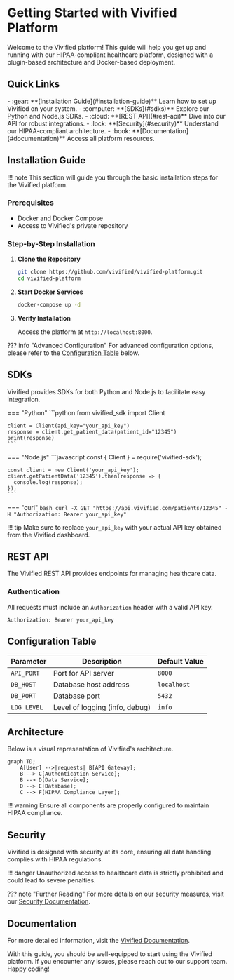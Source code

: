 # Getting Started with Vivified Platform

Welcome to the Vivified platform! This guide will help you get up and running with our HIPAA-compliant healthcare platform, designed with a plugin-based architecture and Docker-based deployment.

## Quick Links

<div class="grid cards" markdown>
- :gear: **[Installation Guide](#installation-guide)**  
  Learn how to set up Vivified on your system.
- :computer: **[SDKs](#sdks)**  
  Explore our Python and Node.js SDKs.
- :cloud: **[REST API](#rest-api)**  
  Dive into our API for robust integrations.
- :lock: **[Security](#security)**  
  Understand our HIPAA-compliant architecture.
- :book: **[Documentation](#documentation)**  
  Access all platform resources.
</div>

## Installation Guide

!!! note
    This section will guide you through the basic installation steps for the Vivified platform.

### Prerequisites

- Docker and Docker Compose
- Access to Vivified's private repository

### Step-by-Step Installation

1. **Clone the Repository**

   ```bash
   git clone https://github.com/vivified/vivified-platform.git
   cd vivified-platform
   ```

2. **Start Docker Services**

   ```bash
   docker-compose up -d
   ```

3. **Verify Installation**

   Access the platform at `http://localhost:8000`.

??? info "Advanced Configuration"
    For advanced configuration options, please refer to the [Configuration Table](#configuration-table) below.

## SDKs

Vivified provides SDKs for both Python and Node.js to facilitate easy integration.

=== "Python"
    ```python
    from vivified_sdk import Client

    client = Client(api_key="your_api_key")
    response = client.get_patient_data(patient_id="12345")
    print(response)
    ```

=== "Node.js"
    ```javascript
    const { Client } = require('vivified-sdk');

    const client = new Client('your_api_key');
    client.getPatientData('12345').then(response => {
      console.log(response);
    });
    ```

=== "curl"
    ```bash
    curl -X GET "https://api.vivified.com/patients/12345" -H "Authorization: Bearer your_api_key"
    ```

!!! tip
    Make sure to replace `your_api_key` with your actual API key obtained from the Vivified dashboard.

## REST API

The Vivified REST API provides endpoints for managing healthcare data.

### Authentication

All requests must include an `Authorization` header with a valid API key.

```http
Authorization: Bearer your_api_key
```

## Configuration Table

| Parameter      | Description                       | Default Value |
|----------------|-----------------------------------|---------------|
| `API_PORT`     | Port for API server               | `8000`        |
| `DB_HOST`      | Database host address             | `localhost`   |
| `DB_PORT`      | Database port                     | `5432`        |
| `LOG_LEVEL`    | Level of logging (info, debug)    | `info`        |

## Architecture

Below is a visual representation of Vivified's architecture.

```mermaid
graph TD;
    A[User] -->|requests| B[API Gateway];
    B --> C[Authentication Service];
    B --> D[Data Service];
    D --> E[Database];
    C --> F[HIPAA Compliance Layer];
```

!!! warning
    Ensure all components are properly configured to maintain HIPAA compliance.

## Security

Vivified is designed with security at its core, ensuring all data handling complies with HIPAA regulations.

!!! danger
    Unauthorized access to healthcare data is strictly prohibited and could lead to severe penalties.

??? note "Further Reading"
    For more details on our security measures, visit our [Security Documentation](#).

## Documentation

For more detailed information, visit the [Vivified Documentation](https://docs.vivified.com).

With this guide, you should be well-equipped to start using the Vivified platform. If you encounter any issues, please reach out to our support team. Happy coding!